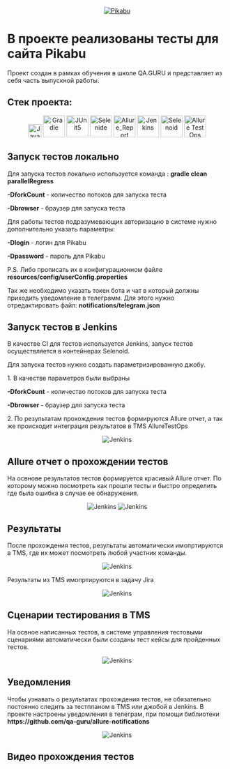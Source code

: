 <p align="center">
      <a href="https://pikabu.ru/">
        <img title="Pikabu" src="https://github.com/NikitaDanshin415/NikitaDanshin415/blob/main/pikabu/Pikabu_Logo.png" />
    </a>
</p>

<h1>В проекте реализованы тесты для сайта Pikabu</h1>
Проект создан в рамках обучения в школе QA.GURU и представляет из себя часть выпускной работы.

<h2>Стек проекта:</h2>
<p align="center">
    <a href="#"><img title="Java" src="https://github.com/NikitaDanshin415/NikitaDanshin415/blob/main/logo/java.svg" width="30px"/></a>
    <a href="#"><img title="Gradle" src="https://github.com/NikitaDanshin415/NikitaDanshin415/blob/main/logo/Gradle.svg" width="50px"/></a>
    <a href="#"><img title="JUnit5" src="https://github.com/NikitaDanshin415/NikitaDanshin415/blob/main/logo/JUnit5.svg" width="50px"/></a>
    <a href="#"><img title="Selenide" src="https://github.com/NikitaDanshin415/NikitaDanshin415/blob/main/logo/Selenide.svg" width="50px"/></a>
    <a href="#"><img title="Allure_Report" src="https://github.com/NikitaDanshin415/NikitaDanshin415/blob/main/logo/Allure_Report.svg" width="50px"/></a>
    <a href="#"><img title="Jenkins" src="https://github.com/NikitaDanshin415/NikitaDanshin415/blob/main/logo/Jenkins.svg" width="50px"/></a>
    <a href="#"><img title="Selenoid" src="https://github.com/NikitaDanshin415/NikitaDanshin415/blob/main/logo/Selenoid.svg" width="50px"/></a>
    <a href="#"><img title="Allure Test Ops" src="https://github.com/NikitaDanshin415/NikitaDanshin415/blob/main/logo/AllureTestOps.svg" width="50px"/></a>
</p>

<h2>Запуск тестов локально</h2>

Для запуска тестов локально используется команда : <b>gradle clean parallelRegress</b>

<p><b>-DforkCount</b> - количество потоков для запуска теста</p>
<p><b>-Dbrowser</b> - браузер для запуска теста</p>

Для работы тестов подразумевающих авторизацию в системе нужно дополнительно указать параметры:
<p><b>-Dlogin</b> - логин для Pikabu</p>
<p><b>-Dpassword</b> - пароль для Pikabu</p>
<p>P.S. Либо прописать их в конфигурационном файле <b>resources/config/userConfig.properties</b></p>

Так же необходимо указать токен бота и чат в который должны приходить уведомление в телеграмм. Для этого нужно
отредактировать файл: <b>notifications/telegram.json</b>

<h2>Запуск тестов в Jenkins</h2>
В качестве CI для тестов используется Jenkins, запуск тестов осуществляется в контейнерах Selenoid.

Для запуска тестов нужно создать параметризированную джобу. 
<p>1. В качестве параметров были выбраны</p>
<p><b>-DforkCount</b> - количество потоков для запуска теста</p>
<p><b>-Dbrowser</b> - браузер для запуска теста</p>

<p>2. По результатам прохождения тестов формируются Allure отчет, а так же происходит интеграция результатов в TMS AllureTestOps</p>

<p align="center">
    <img title="Jenkins" src="https://github.com/NikitaDanshin415/NikitaDanshin415/blob/main/diploma_1/1.PNG.png" />
</p>

<h2>Allure отчет о прохождении тестов</h2>
На освнове результатов тестов формируется красивый Allure отчет. По которому можно посмотреть как прошли тесты и быстро определить
где была ошибка в случае ее обнаружения.

<p align="center">
    <img title="Jenkins" src="https://github.com/NikitaDanshin415/NikitaDanshin415/blob/main/diploma_1/2.PNG" />
    <img title="Jenkins" src="https://github.com/NikitaDanshin415/NikitaDanshin415/blob/main/diploma_1/4.PNG" />
</p>

<h2>Результаты</h2>
После прохождения тестов, результаты автоматически имопртируются в TMS, где их может посмотреть любой участник команды.
<p align="center">
    <img title="Jenkins" src="https://github.com/NikitaDanshin415/NikitaDanshin415/blob/main/diploma_1/5.PNG" />
</p>

Результаты из TMS имопртируются в задачу Jira
<p align="center">
    <img title="Jenkins" src="https://github.com/NikitaDanshin415/NikitaDanshin415/blob/main/diploma_1/8.PNG" />
</p>

<h2>Сценарии тестирования в TMS</h2>
На освное написанных тестов, в системе управления тестовыми сценариями автоматически были созданы тест кейсы для пройденных тестов.
<p align="center">
    <img title="Jenkins" src="https://github.com/NikitaDanshin415/NikitaDanshin415/blob/main/diploma_1/6.PNG" />
</p>


<h2>Уведомления</h2>
Чтобы узнавать о результатах прохождения тестов, не обязательно постоянно следить за тестпланом в TMS или джобой в Jenkins.
В проекте настроены уведомления в телеграм, при помощи библиотеки <b>https://github.com/qa-guru/allure-notifications</b>

<p align="center">
    <img title="Jenkins" src="https://github.com/NikitaDanshin415/NikitaDanshin415/blob/main/diploma_1/7.PNG" />
</p>

<h2>Видео прохождения тестов</h2>
